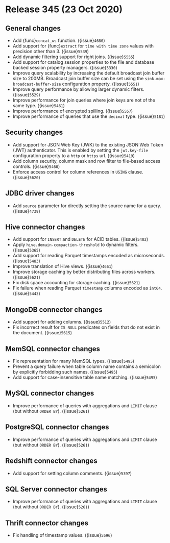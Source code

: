 # Release 345 (23 Oct 2020)

## General changes

* Add {func}`concat_ws` function. ({issue}`4680`)
* Add support for {func}`extract` for `time with time zone` values with precision other than 3. ({issue}`5539`)
* Add dynamic filtering support for right joins. ({issue}`5555`)
* Add support for catalog session properties to the file and database backed session property managers. ({issue}`5330`)
* Improve query scalability by increasing the default broadcast join buffer size to 200MB.
  Broadcast join buffer size can be set using the `sink.max-broadcast-buffer-size` configuration property. ({issue}`5551`)
* Improve query performance by allowing larger dynamic filters. ({issue}`5529`)
* Improve performance for join queries where join keys are not of the same type. ({issue}`5461`)
* Improve performance of encrypted spilling. ({issue}`5557`)
* Improve performance of queries that use the `decimal` type. ({issue}`5181`)

## Security changes

* Add support for JSON Web Key (JWK) to the existing JSON Web Token (JWT) authenticator.  This is enabled by
  setting the `jwt.key-file` configuration property to a `http` or `https` url. ({issue}`5419`)
* Add column security, column mask and row filter to file-based access controls. ({issue}`5460`)
* Enforce access control for column references in `USING` clause. ({issue}`5620`)

## JDBC driver changes

* Add `source` parameter for directly setting the source name for a query. ({issue}`4739`)

## Hive connector changes

* Add support for `INSERT` and `DELETE` for ACID tables. ({issue}`5402`)
* Apply `hive.domain-compaction-threshold` to dynamic filters. ({issue}`5365`)
* Add support for reading Parquet timestamps encoded as microseconds. ({issue}`5483`)
* Improve translation of Hive views. ({issue}`4661`)
* Improve storage caching by better distributing files across workers. ({issue}`5621`)
* Fix disk space accounting for storage caching. ({issue}`5621`)
* Fix failure when reading Parquet `timestamp` columns encoded as `int64`. ({issue}`5443`)

## MongoDB connector changes

* Add support for adding columns. ({issue}`5512`)
* Fix incorrect result for `IS NULL` predicates on fields that do not exist in the document. ({issue}`5615`)

## MemSQL connector changes

* Fix representation for many MemSQL types. ({issue}`5495`)
* Prevent a query failure when table column name contains a semicolon by explicitly forbidding such names. ({issue}`5495`)
* Add support for case-insensitive table name matching. ({issue}`5495`)

## MySQL connector changes

* Improve performance of queries with aggregations and `LIMIT` clause (but without `ORDER BY`). ({issue}`5261`)

## PostgreSQL connector changes

* Improve performance of queries with aggregations and `LIMIT` clause (but without `ORDER BY`). ({issue}`5261`)

## Redshift connector changes

* Add support for setting column comments. ({issue}`5397`)

## SQL Server connector changes

* Improve performance of queries with aggregations and `LIMIT` clause (but without `ORDER BY`). ({issue}`5261`)

## Thrift connector changes

* Fix handling of timestamp values. ({issue}`5596`)
